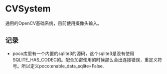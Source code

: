 # CVSystem
通用的OpenCV基础系统，目前使用摄像头输入。

## 记录
* poco库里有一个内置的sqlite3的源码，这个sqlite3是没有使用SQLITE_HAS_CODEC的。配合加密使用的时候那么会出连接错误，重定义符号。所以定义poco:enable_data_sqlite=False.
